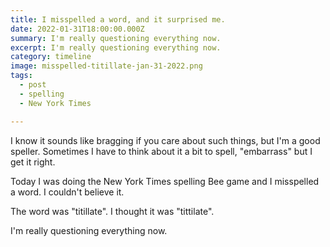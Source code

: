 ```yaml
---
title: I misspelled a word, and it surprised me.
date: 2022-01-31T18:00:00.000Z
summary: I'm really questioning everything now.
excerpt: I'm really questioning everything now.
category: timeline
image: misspelled-titillate-jan-31-2022.png
tags:
  - post 
  - spelling
  - New York Times

---
```


I know it sounds like bragging if you care about such things, but I'm a good speller. Sometimes I have to think about it a bit to spell, "embarrass" but I get it right.

Today I was doing the New York Times spelling Bee game and I misspelled a word. I couldn't believe it.

The word was "titillate". I thought it was "tittilate". 

I'm really questioning everything now.